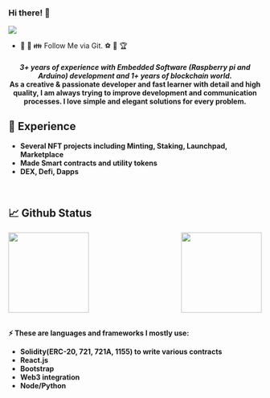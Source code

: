 ### Hi there! 👋


![](https://komarev.com/ghpvc/?username=Mr0XI&color=yellow)

- 🤝 💖 👪 Follow Me via Git. ⚽ 🥰 🏆


<h4 align="center">
  <i><b>3+ years of experience with Embedded Software (Raspberry pi and Arduino) development and 1+ years of blockchain world.</i>
<br />
As a creative & passionate developer and fast learner with detail and high quality, I am always trying to improve development and communication processes. I love simple and elegant solutions for every problem.
<br />
</h4>



 ## 🌱 Experience

- Several NFT projects including Minting, Staking, Launchpad, Marketplace
- Made Smart contracts and utility tokens
- DEX, Defi, Dapps
 <br />
  
## 📈 Github Status


<img align="" height="160px" src="https://github-readme-stats.vercel.app/api/top-langs/?username=M4VI&exclude_repo=M4VI.github.io,free-for-dev&layout=compact&langs_count=8&theme=radical">
<img align="right" height="160px" src="https://github-readme-stats.vercel.app/api?username=M4VI&sshow_icons=true&theme=radical&count_private=true">

<br />
<br />

⚡ These are languages and frameworks I mostly use:
 
- Solidity(ERC-20, 721, 721A, 1155) to write various contracts
- React.js
- Bootstrap
- Web3 integration
- Node/Python

  
